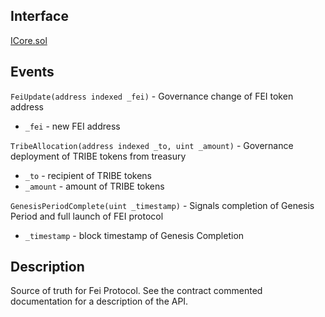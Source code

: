 ## Interface
[ICore.sol](https://github.com/fei-protocol/fei-protocol-core/blob/master/contracts/core/ICore.sol)

## Events
`FeiUpdate(address indexed _fei)` - Governance change of FEI token address
* `_fei` - new FEI address

`TribeAllocation(address indexed _to, uint _amount)` - Governance deployment of TRIBE tokens from treasury
* `_to` - recipient of TRIBE tokens
* `_amount` - amount of TRIBE tokens

`GenesisPeriodComplete(uint _timestamp)` - Signals completion of Genesis Period and full launch of FEI protocol
* `_timestamp` - block timestamp of Genesis Completion

## Description
Source of truth for Fei Protocol. See the contract commented documentation for a description of the API.
